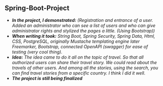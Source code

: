 ## Spring-Boot-Project
- ***In the project, I demonstrated:** (Registration and entrance of a user. Added an administrator who can see a list of users and who can give administrator rights and stylized the pages a little. (Using Bootstrap))*
- ***When writing it took:** String Boot, Spring Security, Spring Data, Html, CSS, PostgreSQL, originally Mustache templating engine later Freemarker, Bootstrap, 
connected OpenAPI (swagger) for ease of testing (very cool thing).*
- ***Idea:** The idea came to do it all on the topic of travel. So that all authorized users can share their travel story. We could read about the travels of other users.
And among all the stories, using the search, you can find travel stories from a specific country. I think I did it well.*
- ***The project is still being finalized***
